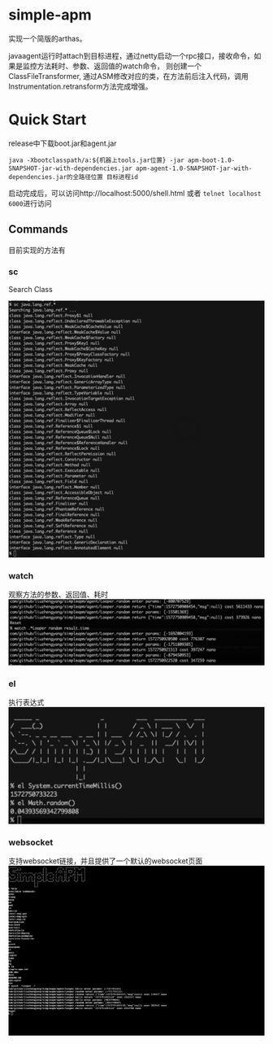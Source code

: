# simple-apm

实现一个简版的arthas。 

javaagent运行时attach到目标进程，通过netty启动一个rpc接口，接收命令，如果是监控方法耗时、参数、返回值的watch命令，
则创建一个ClassFileTransformer, 通过ASM修改对应的类，在方法前后注入代码，调用Instrumentation.retransform方法完成增强。

# Quick Start

release中下载boot.jar和agent.jar
```
java -Xbootclasspath/a:${机器上tools.jar位置} -jar apm-boot-1.0-SNAPSHOT-jar-with-dependencies.jar apm-agent-1.0-SNAPSHOT-jar-with-dependencies.jar的全路径位置 目标进程id
```
启动完成后，可以访问http://localhost:5000/shell.html 或者 `telnet localhost 6000`进行访问

## Commands

目前实现的方法有

### sc

Search Class

![sc](./docs/images/sc.png)

### watch

观察方法的参数、返回值、耗时
![watch](./docs/images/watch.png)

### el

执行表达式
![el](./docs/images/el.png)

### websocket

支持websocket链接，并且提供了一个默认的websocket页面
![websocket](./docs/images/websocket.png)
